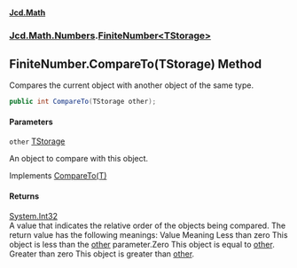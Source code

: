 #### [Jcd.Math](index.md 'index')
### [Jcd.Math.Numbers](Jcd.Math.Numbers.md 'Jcd.Math.Numbers').[FiniteNumber&lt;TStorage&gt;](Jcd.Math.Numbers.FiniteNumber_TStorage_.md 'Jcd.Math.Numbers.FiniteNumber<TStorage>')

## FiniteNumber<TStorage>.CompareTo(TStorage) Method

Compares the current object with another object of the same type.

```csharp
public int CompareTo(TStorage other);
```
#### Parameters

<a name='Jcd.Math.Numbers.FiniteNumber_TStorage_.CompareTo(TStorage).other'></a>

`other` [TStorage](Jcd.Math.Numbers.FiniteNumber_TStorage_.md#Jcd.Math.Numbers.FiniteNumber_TStorage_.TStorage 'Jcd.Math.Numbers.FiniteNumber<TStorage>.TStorage')

An object to compare with this object.

Implements [CompareTo(T)](https://docs.microsoft.com/en-us/dotnet/api/System.IComparable-1.CompareTo#System_IComparable_1_CompareTo__0_ 'System.IComparable`1.CompareTo(`0)')

#### Returns
[System.Int32](https://docs.microsoft.com/en-us/dotnet/api/System.Int32 'System.Int32')  
A value that indicates the relative order of the objects being compared. The return value has the following meanings: Value Meaning Less than zero This object is less than the [other](Jcd.Math.Numbers.FiniteNumber_TStorage_.CompareTo(TStorage).md#Jcd.Math.Numbers.FiniteNumber_TStorage_.CompareTo(TStorage).other 'Jcd.Math.Numbers.FiniteNumber<TStorage>.CompareTo(TStorage).other') parameter.Zero This object is equal to [other](Jcd.Math.Numbers.FiniteNumber_TStorage_.CompareTo(TStorage).md#Jcd.Math.Numbers.FiniteNumber_TStorage_.CompareTo(TStorage).other 'Jcd.Math.Numbers.FiniteNumber<TStorage>.CompareTo(TStorage).other'). Greater than zero This object is greater than [other](Jcd.Math.Numbers.FiniteNumber_TStorage_.CompareTo(TStorage).md#Jcd.Math.Numbers.FiniteNumber_TStorage_.CompareTo(TStorage).other 'Jcd.Math.Numbers.FiniteNumber<TStorage>.CompareTo(TStorage).other').